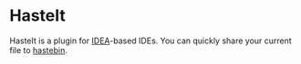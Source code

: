# HasteIt 

HasteIt is a plugin for [IDEA](https://www.jetbrains.com/idea/)-based IDEs. 
You can quickly share your current file to [hastebin](http://hastebin.com/).
